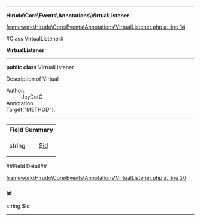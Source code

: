 

- - -

**Hirudo\Core\Events\Annotations\VirtualListener**


<a href="https://github.com/JeyDotC/Hirudo/blob/make-composer-compatible/framework/Hirudo/Core/Events/Annotations/VirtualListener.php#L14" target='_blank'>framework\Hirudo\Core\Events\Annotations\VirtualListener.php at line 14</a>

#Class VirtualListener#

**VirtualListener**




- - -

<p><strong>public  class</strong> <span>VirtualListener</span></p>

<div class="comment" id="overview_description"><p>Description of Virtual</p></div>

<dl>
<dt>Author:</dt>
<dd>JeyDotC</dd>
<dt>Annotation.</dt>
<dt>Target("METHOD").</dt>
</dl>


<hr />



<table id="summary_field">
<tr><th colspan="2">Field Summary</th></tr>
<tr>
<td><span class='k'></span> <span class='nx'>string</span></td>
<td class="description"><p class="name" ><a href="https://github.com/JeyDotC/Hirudo-docs/blob/master/Hirudo/Core/Events/Annotations/VirtualListener.md#id"> $id</a>
                                </p><p class="description"></p></td>
</tr>
</table>

##Field Detail##

<a href="https://github.com/JeyDotC/Hirudo/blob/make-composer-compatible/framework/Hirudo/Core/Events/Annotations/VirtualListener.php#L20" target='_blank'>framework\Hirudo\Core\Events\Annotations\VirtualListener.php at line 20</a>

<h3 id="id">id</h3>
<span class='k'></span> <span class='nx'>string</span><span class='no'> $id</span><div class="details">
<p></p>
</div>

- - -

